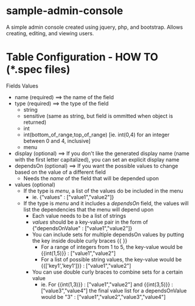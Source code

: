 # sample-admin-console

A simple admin console created using jquery, php, and bootstrap. Allows creating, editing, and viewing users.

# Table Configuration - HOW TO (*.spec files)

Fields Values
- name (required) ==> the name of the field
- type (required) ==> the type of the field 
    - string
    - sensitive (same as string, but field is ommitted when object is returned)
    - int
    - int(bottom_of_range,top_of_range) [ie. int(0,4) for an integer between 0 and 4, inclusive]
    - menu
- display (optional) ==> If you don't like the generated display name (name with the first letter capitalized), 
    you can set an explicit display name
- dependsOn (optional) ==> If you want the possible values to change based on the value of a different field
    - Needs the *name* of the field that will be depended upon
- values (optional)
    - If the type is *menu*, a list of the values do be included in the menu
        - ie. {"values" : ["value1","value2"]}
    - If the type is *menu* and it includes a *dependsOn* field, the values will list the dependencies that the menu will depend upon
        - Each value needs to be a list of strings
        - *values* should be a key-value pair in the form of {"dependsOnValue" : ["value1","value2"]}
        - You can include sets for multiple dependsOn values by putting the key inside double curly braces {{ }}
            - For a range of integers from 1 to 5, the key-value would be {{int(1,5)}} : ["value1","value2"]
            - For a list of possible string values, the key-value would be {{['key1','key1']}} : ["value1","value2"]
        - You can use double curly braces to combine sets for a certain value
            - ie. For {{int(1,3)}} : ["value1","value2"] and {{int(3,5)}} : ["value3","value4"] the final value list for
                a dependsOnValue would be "3" : ["value1","value2","value3","value4"]